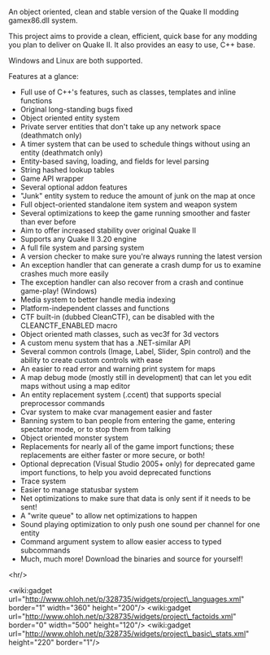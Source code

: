 An object oriented, clean and stable version of the Quake II modding gamex86.dll system.

This project aims to provide a clean, efficient, quick base for any modding you plan to deliver on Quake II. It also provides an easy to use, C++ base.

Windows and Linux are both supported.

Features at a glance:
  * Full use of C++'s features, such as classes, templates and inline functions
  * Original long-standing bugs fixed
  * Object oriented entity system
  * Private server entities that don't take up any network space (deathmatch only)
  * A timer system that can be used to schedule things without using an entity (deathmatch only)
  * Entity-based saving, loading, and fields for level parsing
  * String hashed lookup tables
  * Game API wrapper
  * Several optional addon features
  * "Junk" entity system to reduce the amount of junk on the map at once
  * Full object-oriented standalone item system and weapon system
  * Several optimizations to keep the game running smoother and faster than ever before
  * Aim to offer increased stability over original Quake II
  * Supports any Quake II 3.20 engine
  * A full file system and parsing system
  * A version checker to make sure you're always running the latest version
  * An exception handler that can generate a crash dump for us to examine crashes much more easily
  * The exception handler can also recover from a crash and continue game-play! (Windows)
  * Media system to better handle media indexing
  * Platform-independent classes and functions
  * CTF built-in (dubbed CleanCTF), can be disabled with the CLEANCTF\_ENABLED macro
  * Object oriented math classes, such as vec3f for 3d vectors
  * A custom menu system that has a .NET-similar API
  * Several common controls (Image, Label, Slider, Spin control) and the ability to create custom controls with ease
  * An easier to read error and warning print system for maps
  * A map debug mode (mostly still in development) that can let you edit maps without using a map editor
  * An entity replacement system (.ccent) that supports special preprocessor commands
  * Cvar system to make cvar management easier and faster
  * Banning system to ban people from entering the game, entering spectator mode, or to stop them from talking
  * Object oriented monster system
  * Replacements for nearly all of the game import functions; these replacements are either faster or more secure, or both!
  * Optional deprecation (Visual Studio 2005+ only) for deprecated game import functions, to help you avoid deprecated functions
  * Trace system
  * Easier to manage statusbar system
  * Net optimizations to make sure that data is only sent if it needs to be sent!
  * A "write queue" to allow net optimizations to happen
  * Sound playing optimization to only push one sound per channel for one entity
  * Command argument system to allow easier access to typed subcommands
  * Much, much more! Download the binaries and source for yourself!



&lt;hr/&gt;



&lt;wiki:gadget url="http://www.ohloh.net/p/328735/widgets/project\_languages.xml" border="1" width="360" height="200"/&gt; &lt;wiki:gadget url="http://www.ohloh.net/p/328735/widgets/project\_factoids.xml" border="0" width="500" height="120"/&gt;
&lt;wiki:gadget url="http://www.ohloh.net/p/328735/widgets/project\_basic\_stats.xml" height="220" border="1"/&gt;